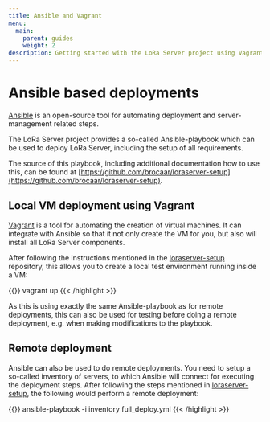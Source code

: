 ```yaml
---
title: Ansible and Vagrant
menu:
  main:
    parent: guides
    weight: 2
description: Getting started with the LoRa Server project using Vagrant and / or Ansible.
---
```


# Ansible based deployments

[Ansible](https://docs.ansible.com/) is an open-source tool for automating
deployment and server-management related steps.

The LoRa Server project provides a so-called Ansible-playbook which can be
used to deploy LoRa Server, including the setup of all requirements.

The source of this playbook, including additional documentation how to
use this, can be found at [https://github.com/brocaar/loraserver-setup](https://github.com/brocaar/loraserver-setup).

## Local VM deployment using Vagrant

[Vagrant](https://www.vagrantup.com/) is a tool for automating the creation
of virtual machines. It can integrate with Ansible so that it not only create
the VM for you, but also will install all LoRa Server components.

After following the instructions mentioned in the [loraserver-setup](https://github.com/brocaar/loraserver-setup)
repository, this allows you to create a local test environment running
inside a VM:

{{<highlight bash>}}
vagrant up
{{< /highlight >}}

As this is using exactly the same Ansible-playbook as for remote deployments,
this can also be used for testing before doing a remote deployment, e.g.
when making modifications to the playbook.

## Remote deployment

Ansible can also be used to do remote deployments. You need to setup a
so-called inventory of servers, to which Ansible will connect for executing
the deployment steps. After following the steps mentioned in
[loraserver-setup](https://github.com/brocaar/loraserver-setup), the following
would perform a remote deployment:

{{<highlight bash>}}
ansible-playbook -i inventory full_deploy.yml
{{< /highlight >}}